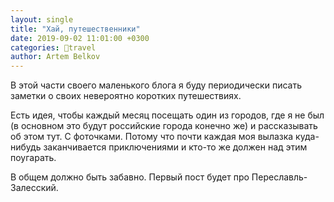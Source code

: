 ```yaml
---
layout: single
title: "Хай, путешественники"
date: 2019-09-02 11:01:00 +0300
categories: 🧳travel
author: Artem Belkov
---
```

В этой части своего маленького блога я буду периодически писать заметки о своих невероятно коротких путешествиях. 

Есть идея, чтобы каждый месяц посещать один из городов, где я не был (в основном это будут российские города конечно же) и рассказывать об этом тут. С фоточками. Потому что почти каждая моя вылазка куда-нибудь заканчивается приключениями и кто-то же должен над этим поугарать. 

В общем должно быть забавно. Первый пост будет про Переславль-Залесский.